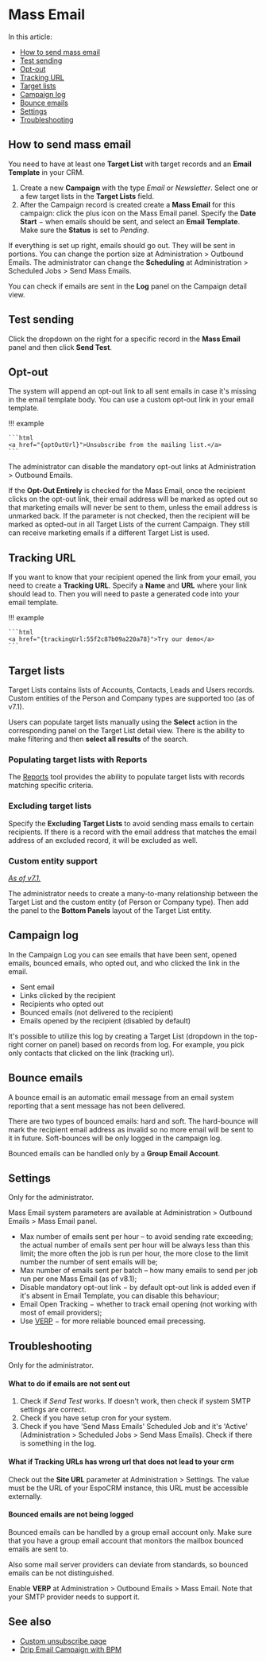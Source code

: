 # Mass Email

In this article:

* [How to send mass email](#how-to-send-mass-email)
* [Test sending](#test-sending)
* [Opt-out](#opt-out)
* [Tracking URL](#tracking-url)
* [Target lists](#target-lists)
* [Campaign log](#campaign-log)
* [Bounce emails](#bounce-emails)
* [Settings](#settings)
* [Troubleshooting](#troubleshooting)

## How to send mass email

You need to have at least one **Target List** with target records and an **Email Template** in your CRM.

1. Create a new **Campaign** with the type *Email* or *Newsletter*. Select one or a few target lists in the **Target Lists** field.
2. After the Campaign record is created create a **Mass Email** for this campaign: click the plus icon on the Mass Email panel. Specify the **Date Start** − when emails should be sent, and select an **Email Template**. Make sure the **Status** is set to *Pending*.

If everything is set up right, emails should go out. They will be sent in portions. You can change the portion size at Administration > Outbound Emails. The administrator can change the **Scheduling** at Administration > Scheduled Jobs > Send Mass Emails.

You can check if emails are sent in the **Log** panel on the Campaign detail view.

## Test sending

Click the dropdown on the right for a specific record in the **Mass Email** panel and then click **Send Test**.

## Opt-out

The system will append an opt-out link to all sent emails in case it's missing in the email template body. You can use a custom opt-out link in your email template.

!!! example

    ```html
    <a href="{optOutUrl}">Unsubscribe from the mailing list.</a>
    ```

The administrator can disable the mandatory opt-out links at Administration > Outbound Emails.

If the **Opt-Out Entirely** is checked for the Mass Email, once the recipient clicks on the opt-out link, their email address will be marked as opted out so that marketing emails will never be sent to them, unless the email address is unmarked back. If the parameter is not checked, then the recipient will be marked as opted-out in all Target Lists of the current Campaign. They still can receive marketing emails if a different Target List is used.

## Tracking URL

If you want to know that your recipient opened the link from your email, you need to create a **Tracking URL**. Specify a **Name**
 and **URL** where your link should lead to. Then you will need to paste a generated code into your email template.

!!! example

    ```html
    <a href="{trackingUrl:55f2c87b09a220a78}">Try our demo</a>
    ```

## Target lists

Target Lists contains lists of Accounts, Contacts, Leads and Users records. Custom entities of the Person and Company types are supported too (as of v7.1).

Users can populate target lists manually using the **Select** action in the corresponding panel on the Target List detail view. There is the ability to make filtering and then **select all results** of the search.

### Populating target lists with Reports

The [Reports](reports.md#syncing-with-target-lists) tool provides the ability to populate target lists with records matching specific criteria.

### Excluding target lists

Specify the **Excluding Target Lists** to avoid sending mass emails to certain recipients. If there is a record with the email address that matches the email address of an excluded record, it will be excluded as well.

### Custom entity support

*[As of v7.1.](https://github.com/espocrm/espocrm/issues/2203)*

The administrator needs to create a many-to-many relationship between the Target List and the custom entity (of Person or Company type). Then add the panel to the **Bottom Panels** layout of the Target List entity.

## Campaign log

In the Campaign Log you can see emails that have been sent, opened emails, bounced emails, who opted out, and who clicked the link in the email.

* Sent email
* Links clicked by the recipient
* Recipients who opted out
* Bounced emails (not delivered to the recipient)
* Emails opened by the recipient (disabled by default)

It's possible to utilize this log by creating a Target List (dropdown in the top-right corner on panel) based on records from log. For example, you pick only contacts that clicked on the link (tracking url).

## Bounce emails

A bounce email is an automatic email message from an email system reporting that a sent message has not been delivered.

There are two types of bounced emails: hard and soft. The hard-bounce will mark the recipient email address as invalid so no more email will be sent to it in future. Soft-bounces will be only logged in the campaign log.

Bounced emails can be handled only by a **Group Email Account**. 

## Settings

Only for the administrator.

Mass Email system parameters are available at Administration > Outbound Emails > Mass Email panel.

* Max number of emails sent per hour – to avoid sending rate exceeding; the actual number of emails sent per hour will be always less than this limit; the more often the job is run per hour, the more close to the limit number the number of sent emails will be;
* Max number of emails sent per batch – how many emails to send per job run per one Mass Email (as of v8.1);
* Disable mandatory opt-out link − by default opt-out link is added even if it's absent in Email Template, you can disable this behaviour;
* Email Open Tracking − whether to track email opening (not working with most of email providers);
* Use [VERP](https://en.wikipedia.org/wiki/Variable_envelope_return_path) − for more reliable bounced email precessing.

## Troubleshooting

Only for the administrator.

#### What to do if emails are not sent out

1. Check if _Send Test_ works. If doesn't work, then check if system SMTP settings are correct.
2. Check if you have setup cron for your system.
3. Check if you have 'Send Mass Emails' Scheduled Job and it's 'Active' (Administration > Scheduled Jobs > Send Mass Emails). Check if there is something in the log.

#### What if Tracking URLs has wrong url that does not lead to your crm

Check out the **Site URL** parameter at Administration > Settings. The value must be the URL of your EspoCRM instance, this URL must be accessible externally.

#### Bounced emails are not being logged

Bounced emails can be handled by a group email account only. Make sure that you have a group email account that monitors the mailbox bounced emails are sent to.

Also some mail server providers can deviate from standards, so bounced emails can be not distinguished.

Enable **VERP** at Administration > Outbound Emails > Mass Email. Note that your SMTP provider needs to support it. 

## See also

* [Custom unsubscribe page](../development/campaign-unsubscribe-template.md)
* [Drip Email Campaign with BPM](../administration/bpm-drip-email-campaign.md)

